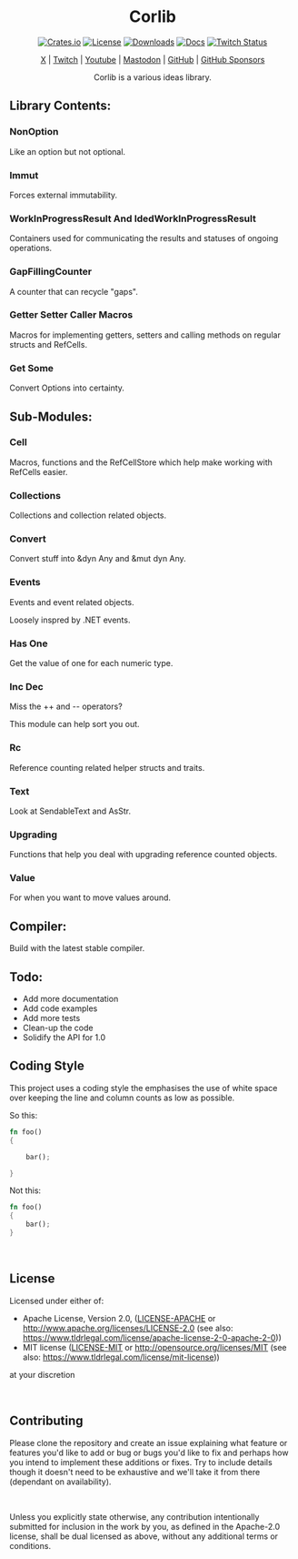 <div align="center">

# Corlib

[![Crates.io](https://img.shields.io/crates/v/corlib)](https://crates.io/crates/corlib)
[![License](https://img.shields.io/badge/license-MIT%2FApache-blue)](#license)
[![Downloads](https://img.shields.io/crates/d/corlib)](https://crates.io/crates/corlib)
[![Docs](https://docs.rs/corlib/badge.svg)](https://docs.rs/corlib/latest/corlib/)
[![Twitch Status](https://img.shields.io/twitch/status/coruscateor)](https://www.twitch.tv/coruscateor)

[X](https://twitter.com/Coruscateor) | 
[Twitch](https://www.twitch.tv/coruscateor) | 
[Youtube](https://www.youtube.com/@coruscateor) | 
[Mastodon](https://mastodon.social/@Coruscateor) | 
[GitHub](https://github.com/coruscateor) | 
[GitHub Sponsors](https://github.com/sponsors/coruscateor)

Corlib is a various ideas library.  

</div>

## Library Contents:    

### NonOption

Like an option but not optional.

### Immut

Forces external immutability.

### WorkInProgressResult And IdedWorkInProgressResult

Containers used for communicating the results and statuses of ongoing operations.

### GapFillingCounter

A counter that can recycle "gaps".

### Getter Setter Caller Macros

Macros for implementing getters, setters and calling methods on regular structs and RefCells.

### Get Some

Convert Options into certainty.

## Sub-Modules:

### Cell

Macros, functions and the RefCellStore which help make working with RefCells easier.

### Collections

Collections and collection related objects.

### Convert

Convert stuff into &dyn Any and &mut dyn Any.

### Events

Events and event related objects.

Loosely inspred by .NET events.

### Has One

Get the value of one for each numeric type.

### Inc Dec

Miss the ++ and -\- operators?

This module can help sort you out.

### Rc

Reference counting related helper structs and traits.

### Text

Look at SendableText and AsStr.

### Upgrading

Functions that help you deal with upgrading reference counted objects.

### Value

For when you want to move values around.

## Compiler:

Build with the latest stable compiler.

## Todo:

- Add more documentation
- Add code examples
- Add more tests
- Clean-up the code
- Solidify the API for 1.0

## Coding Style

This project uses a coding style the emphasises the use of white space over keeping the line and column counts as low as possible.

So this:

```rust
fn foo()
{

    bar();

}

```

Not this:

```rust
fn foo()
{
    bar();
}

```

<br/>

## License

Licensed under either of:

- Apache License, Version 2.0, ([LICENSE-APACHE](./LICENSE-APACHE) or http://www.apache.org/licenses/LICENSE-2.0 (see also: https://www.tldrlegal.com/license/apache-license-2-0-apache-2-0))
- MIT license ([LICENSE-MIT](./LICENSE-MIT) or http://opensource.org/licenses/MIT (see also: https://www.tldrlegal.com/license/mit-license))

at your discretion

<br/>

## Contributing

Please clone the repository and create an issue explaining what feature or features you'd like to add or bug or bugs you'd like to fix and perhaps how you intend to implement these additions or fixes. Try to include details though it doesn't need to be exhaustive and we'll take it from there (dependant on availability).

<br/>

Unless you explicitly state otherwise, any contribution intentionally submitted for inclusion in the work by you, as defined in the Apache-2.0 license, shall be dual licensed as above, without any additional terms or conditions.

